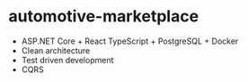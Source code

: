 # automotive-marketplace

- ASP.NET Core + React TypeScript + PostgreSQL + Docker
- Clean architecture
- Test driven development
- CQRS